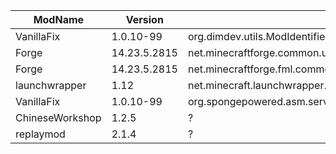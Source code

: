 | ModName | Version | ClassName | Type | Signature | Method | Priority |
| ------- | ------- | --------- | ---- | --------- | ------ | -------- |
| VanillaFix | 1.0.10-99 | org.dimdev.utils.ModIdentifier | Method | ? | Fix | Low |
| Forge | 14.23.5.2815 | net.minecraftforge.common.util.EnumHelper | Method | setup&()V; | ModifyUnsafe | Low |
| Forge | 14.23.5.2815 | net.minecraftforge.fml.common.registry.ItemStackHolderRef | Class | net.minecraftforge.fml.common.registry.ItemStackHolderRef | ModifyUnsafe | Low |
| launchwrapper | 1.12 | net.minecraft.launchwrapper.Launch | Method | \<init>&()V | BadRepair | Low |
| VanillaFix | 1.0.10-99 | org.spongepowered.asm.service.mojang.MixinServiceLaunchWrapper | Method | getClassBytes(Ljava/lang/String;Ljava/lang/String;)[B | BadRepair | Low |
| ChineseWorkshop | 1.2.5 | ? | ? | ? | Fix | High |
| replaymod | 2.1.4 | ? | ? | ? | Fix | Low |
